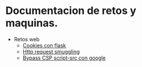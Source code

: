 # Documentacion de retos y maquinas.

* Retos web
  * [Cookies con flask](https://github.com/niggurathh/writeup/tree/master/web/CookiesConFlask/README.md)
  * [Http request smuggling](https://github.com/niggurathh/writeup/blob/master/web/HttpRequestSmuggling/README.md)
  * [Bypass CSP script-src con google](https://github.com/niggurathh/writeup/blob/master/web/BypassCSPWithGoogle/README.md)
